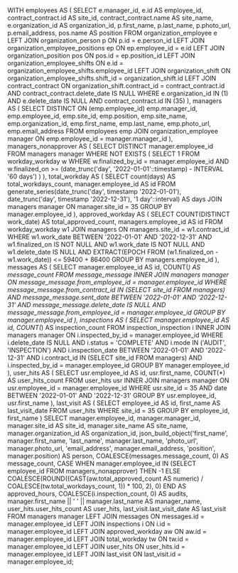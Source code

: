 WITH employees AS (
	SELECT
		e.manager_id,
		e.id AS employee_id,
		contract_contract.id AS site_id,
		contract_contract.name AS site_name,
		e.organization_id AS organization_id,
		p.first_name,
		p.last_name,
		p.photo_url,
		p.email_address,
		pos.name AS position
	FROM
		organization_employee e
	LEFT JOIN organization_person p ON p.id = e.person_id
	LEFT JOIN organization_employee_positions ep ON ep.employee_id = e.id
	LEFT JOIN organization_position pos ON pos.id = ep.position_id
	LEFT JOIN organization_employee_shifts ON e.id = organization_employee_shifts.employee_id
	LEFT JOIN organization_shift ON organization_employee_shifts.shift_id = organization_shift.id
	LEFT JOIN contract_contract ON organization_shift.contract_id = contract_contract.id
		AND contract_contract.delete_date IS NULL
	WHERE
		e.organization_id IN (1)
		AND e.delete_date IS NULL
		AND contract_contract.id IN (35)
),
managers AS (
	SELECT DISTINCT ON (emp.employee_id)
		emp.manager_id,
		emp.employee_id,
		emp.site_id,
		emp.position,
		emp.site_name,
		emp.organization_id,
		emp.first_name,
		emp.last_name,
		emp.photo_url,
		emp.email_address
	FROM
		employees emp
		JOIN organization_employee manager ON emp.employee_id = manager.manager_id
),
managers_nonapprover AS (
	SELECT DISTINCT
		manager.employee_id
	FROM
		managers manager
	WHERE
		NOT EXISTS (
			SELECT
				1
			FROM
				workday_workday w
			WHERE
				w.finalized_by_id = manager.employee_id
				AND w.finalized_on >= (date_trunc('day', '2022-01-01'::timestamp) - INTERVAL '60 days')
		)
),
total_workday AS (
	SELECT
		count(days) AS total_workdays_count,
		manager.employee_id AS id
	FROM
		generate_series(date_trunc('day', timestamp '2022-01-01'), date_trunc('day', timestamp '2022-12-31'), '1 day'::interval) AS days
		JOIN managers manager ON manager.site_id = 35
	GROUP BY
		manager.employee_id
),
approved_workday AS (
	SELECT
		COUNT(DISTINCT work_date) AS total_approved_count,
		managers.employee_id AS id
	FROM
		workday_workday w1
		JOIN managers ON managers.site_id = w1.contract_id
	WHERE
		w1.work_date BETWEEN '2022-01-01' AND '2022-12-31'
		AND w1.finalized_on IS NOT NULL
		AND w1.work_date IS NOT NULL
		AND w1.delete_date IS NULL
		AND EXTRACT(EPOCH FROM (w1.finalized_on - w1.work_date)) <= 59400 + 86400
	GROUP BY
		managers.employee_id
),
messages AS (
	SELECT
		manager.employee_id AS id,
		COUNT(*) AS message_count
	FROM
		message_message
		INNER JOIN managers manager ON message_message.from_employee_id = manager.employee_id
	WHERE
		message_message.from_contract_id IN (SELECT site_id FROM managers)
		AND message_message.sent_date BETWEEN '2022-01-01' AND '2022-12-31'
		AND message_message.delete_date IS NULL
		AND message_message.from_employee_id = manager.employee_id
	GROUP BY
		manager.employee_id
),
inspections AS (
	SELECT
		manager.employee_id AS id,
		COUNT(*) AS inspection_count
	FROM
		inspection_inspection i
		INNER JOIN managers manager ON i.inspected_by_id = manager.employee_id
	WHERE
		i.delete_date IS NULL
		AND i.status = 'COMPLETE'
		AND i.mode IN ('AUDIT', 'INSPECTION')
		AND i.inspection_date BETWEEN '2022-01-01' AND '2022-12-31'
		AND i.contract_id IN (SELECT site_id FROM managers)
		AND i.inspected_by_id = manager.employee_id
	GROUP BY
		manager.employee_id
),
user_hits AS (
	SELECT
		usr.employee_id AS id,
		usr.first_name,
		COUNT(*) AS user_hits_count
	FROM
		user_hits usr
		INNER JOIN managers manager ON usr.employee_id = manager.employee_id
	WHERE
		usr.site_id = 35
		AND date BETWEEN '2022-01-01' AND '2022-12-31'
	GROUP BY
		usr.employee_id,
		usr.first_name
),
last_visit AS (
	SELECT
		employee_id AS id,
		first_name AS last_visit_date
	FROM
		user_hits
	WHERE
		site_id = 35
	GROUP BY
		employee_id, first_name
)
SELECT
	manager.employee_id,
	manager.manager_id,
	manager.site_id AS site_id,
	manager.site_name AS site_name,
	manager.organization_id AS organization_id,
	json_build_object('first_name', manager.first_name, 'last_name', manager.last_name, 'photo_url', manager.photo_url, 'email_address', manager.email_address, 'position', manager.position) AS person,
	COALESCE(messages.message_count, 0) AS message_count,
	CASE
		WHEN manager.employee_id IN (SELECT employee_id FROM managers_nonapprover) THEN -1
		ELSE COALESCE(ROUND((CAST(aw.total_approved_count AS numeric) / COALESCE(tw.total_workdays_count, 1)) * 100, 2), 0)
	END AS approved_hours,
	COALESCE(i.inspection_count, 0) AS audits,
	manager.first_name || ' ' || manager.last_name AS manager_name,
	user_hits.user_hits_count AS user_hits,
	last_visit.last_visit_date AS last_visit
FROM
	managers manager
	LEFT JOIN messages ON messages.id = manager.employee_id
	LEFT JOIN inspections i ON i.id = manager.employee_id
	LEFT JOIN approved_workday aw ON aw.id = manager.employee_id
	LEFT JOIN total_workday tw ON tw.id = manager.employee_id
	LEFT JOIN user_hits ON user_hits.id = manager.employee_id
	LEFT JOIN last_visit ON last_visit.id = manager.employee_id;
